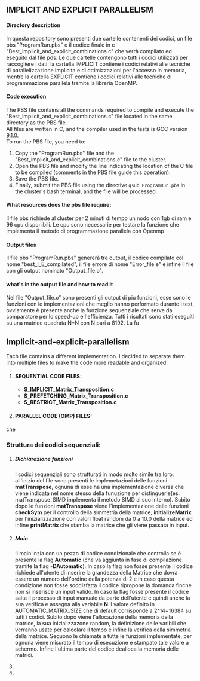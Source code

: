 ## IMPLICIT AND EXPLICIT PARALLELISM
#### Directory description 
In questa repository sono presenti due cartelle contenenti dei codici, un file pbs "ProgramRun.pbs" e il codice finale in c "Best_implicit_and_explicit_combinations.c" che verrà compilato ed eseguito dal file pds.
Le due cartelle contengono tutti i codici utilizzati per raccogliere i dati: la cartella IMPLICIT contiene i codici relativi alle tecniche di parallelizzazione implicita e di ottimizzazioni per l'accesso in memoria, mentre la cartella EXPLICIT contiene i codici relativi alle tecniche di programmazione parallela tramite la libreria OpenMP. 

#### Code execution
The PBS file contains all the commands required to compile and execute the "Best_implicit_and_explicit_combinations.c" file located in the same directory as the PBS file.  
All files are written in C, and the compiler used in the tests is GCC version 9.1.0.  
To run the PBS file, you need to:  
1. Copy the "ProgramRun.pbs" file and the "Best_implicit_and_explicit_combinations.c" file to the cluster.  
2. Open the PBS file and modify the line indicating the location of the C file to be compiled (comments in the PBS file guide this operation).  
3. Save the PBS file.  
4. Finally, submit the PBS file using the directive `qsub ProgramRun.pbs` in the cluster's bash terminal, and the file will be processed.  


#### What resources does the pbs file require:
Il file pbs richiede al cluster per 2 minuti di tempo un nodo con 1gb di ram e 96 cpu disponibili. Le cpu sono necessarie per testare la funzione che implementa il metodo di programmazione parallela con Openmp

#### Output files
Il file pbs "ProgramRun.pbs" genererà tre output, il codice compilato col nome "best_I_E_compilated", il file errore di nome "Error_file.e" e infine il file con gli output nominato "Output_file.o". 

#### what's in the output file and how to read it
Nel file "Output_file.o" sono presenti gli output di piu funzioni, esse sono le funzioni con le implementazioni che meglio hanno performato durante i test, ovviamente è presente anche la funzione sequenziale che serve da comparatore per lo speed-up e l'efficienza. Tutti i risultati sono stati eseguiti su una matrice quadrata N*N con N pari a 8192. La fu  






## Implicit-and-explicit-parallelism


Each file contains a different implementation. I decided to separate them into multiple files to make the code more readable and organized.

1. #### SEQUENTIAL CODE FILES:
   - **S_IMPLICIT_Matrix_Transposition.c**
   - **S_PREFETCHING_Matrix_Transposition.c**
   - **S_RESTRICT_Matrix_Transposition.c**

2. #### PARALLEL CODE (OMP) FILES:
che


### Struttura dei codici sequenziali:
1. ##### Dichiarazione funzioni
   I codici sequenziali sono strutturati in modo molto simile tra loro: all'inizio del file sono presenti le implemetazioni delle funzioni __matTranspose__, ognuna di esse ha una implementazione diversa che viene indicata nel nome stesso della funuzione per distinguerle(es. matTranspose_SIMD implementa il metodo SIMD al suo interno). Subito dopo le funzioni __matTranspose__ viene l'implementazione delle funzioni __checkSym__ per il controllo della simmetria della matrice, __initializeMatrix__ per l'inizializzazione con valori float random da 0 a 10.0 della matrice ed infine __printMatrix__ che stamba la matrice che gli viene passata in input.

2. ##### Main
   Il main inzia con un pezzo di codice condizionale che controlla se è presente la flag **Automatic** (che va aggiunta in fase di compilazione tramite la flag **-DAutomatic**). In caso la flag non fosse presente  il codice richiede all'utente di inserire la grandezza della Matrice che dovrà essere un numero dell'ordine della potenza di 2 e in caso questa condizione non fosse soddisfatta il codice ripropone la domanda finche non si inserisce un input valido. In caso la flag fosse presente il codice salta il processo di input manuale da parte dell'utente e quindi anche la sua verifica e assegna alla variabile **N** il valore definito in AUTOMATIC_MATRIX_SIZE che di default corrisponde a 2^14=16384 su tutti i codici.
Subito dopo viene l'allocazione della memoria della matrice, la sua inizializzazone random, la definizione delle varibili che verranno usate per calcolare il tempo e infine la verifica della simmetria della matrice.
Seguono le chiamate a tutte le funzioni implementate, per ognuna viene misurato il tempo di esecuzione e stampato tale valore a schermo.
Infine l'ultima parte del codice dealloca la memoria delle matrici.
4. 

5. 










